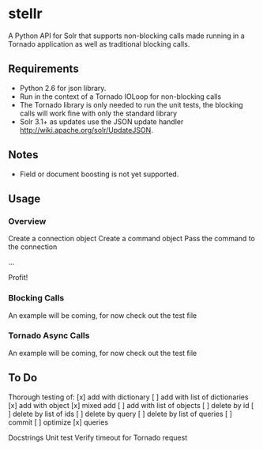 stellr
======

A Python API for Solr that supports non-blocking calls made running in a Tornado application as well as traditional blocking calls.

Requirements
------------

* Python 2.6 for json library.
* Run in the context of a Tornado IOLoop for non-blocking calls
* The Tornado library is only needed to run the unit tests, the blocking calls will work fine with only the standard library
* Solr 3.1+ as updates use the JSON update handler http://wiki.apache.org/solr/UpdateJSON.


Notes
-----

* Field or document boosting is not yet supported.

Usage
-----

### Overview

Create a connection object
Create a command object
Pass the command to the connection

...

Profit!

### Blocking Calls

An example will be coming, for now check out the test file

### Tornado Async Calls

An example will be coming, for now check out the test file

To Do
-----

Thorough testing of:
    [x] add with dictionary
    [ ] add with list of dictionaries
    [x] add with object
    [x] mixed add
    [ ] add with list of objects
    [ ] delete by id
    [ ] delete by list of ids
    [ ] delete by query
    [ ] delete by list of queries
    [ ] commit
    [ ] optimize
    [x] queries

Docstrings
Unit test
Verify timeout for Tornado request

